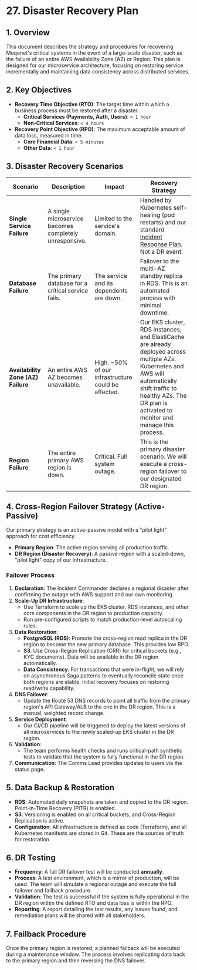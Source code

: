 # 27. Disaster Recovery Plan

## 1. Overview

This document describes the strategy and procedures for recovering Meqenet's critical systems in the
event of a large-scale disaster, such as the failure of an entire AWS Availability Zone (AZ) or
Region. This plan is designed for our microservice architecture, focusing on restoring service
incrementally and maintaining data consistency across distributed services.

## 2. Key Objectives

- **Recovery Time Objective (RTO)**: The target time within which a business process must be
  restored after a disaster.
  - **Critical Services (Payments, Auth, Users)**: `< 1 hour`
  - **Non-Critical Services**: `< 4 hours`
- **Recovery Point Objective (RPO)**: The maximum acceptable amount of data loss, measured in time.
  - **Core Financial Data**: `< 5 minutes`
  - **Other Data**: `< 1 hour`

## 3. Disaster Recovery Scenarios

| Scenario                           | Description                                            | Impact                                              | Recovery Strategy                                                                                                                                                                                                          |
| ---------------------------------- | ------------------------------------------------------ | --------------------------------------------------- | -------------------------------------------------------------------------------------------------------------------------------------------------------------------------------------------------------------------------- |
| **Single Service Failure**         | A single microservice becomes completely unresponsive. | Limited to the service's domain.                    | Handled by Kubernetes self-healing (pod restarts) and our standard [Incident Response Plan](./26-Incident_Response_Plan.md). Not a DR event.                                                                               |
| **Database Failure**               | The primary database for a critical service fails.     | The service and its dependents are down.            | Failover to the multi-AZ standby replica in RDS. This is an automated process with minimal downtime.                                                                                                                       |
| **Availability Zone (AZ) Failure** | An entire AWS AZ becomes unavailable.                  | High. ~50% of our infrastructure could be affected. | Our EKS cluster, RDS instances, and ElastiCache are already deployed across multiple AZs. Kubernetes and AWS will automatically shift traffic to healthy AZs. The DR plan is activated to monitor and manage this process. |
| **Region Failure**                 | The entire primary AWS region is down.                 | Critical. Full system outage.                       | This is the primary disaster scenario. We will execute a cross-region failover to our designated DR region.                                                                                                                |

## 4. Cross-Region Failover Strategy (Active-Passive)

Our primary strategy is an active-passive model with a "pilot light" approach for cost efficiency.

- **Primary Region**: The active region serving all production traffic.
- **DR Region (Disaster Recovery)**: A passive region with a scaled-down, "pilot light" copy of our
  infrastructure.

### Failover Process

1.  **Declaration**: The Incident Commander declares a regional disaster after confirming the outage
    with AWS support and our own monitoring.
2.  **Scale-Up DR Infrastructure**:
    - Use Terraform to scale up the EKS cluster, RDS instances, and other core components in the DR
      region to production capacity.
    - Run pre-configured scripts to match production-level autoscaling rules.
3.  **Data Restoration**:
    - **PostgreSQL (RDS)**: Promote the cross-region read replica in the DR region to become the new
      primary database. This provides low RPO.
    - **S3**: Use Cross-Region Replication (CRR) for critical buckets (e.g., KYC documents). Data
      will be available in the DR region automatically.
    - **Data Consistency**: For transactions that were in-flight, we will rely on asynchronous Saga
      patterns to eventually reconcile state once both regions are stable. Initial recovery focuses
      on restoring read/write capability.
4.  **DNS Failover**:
    - Update the Route 53 DNS records to point all traffic from the primary region's API Gateway/ALB
      to the one in the DR region. This is a manual, weighted record change.
5.  **Service Deployment**:
    - Our CI/CD pipeline will be triggered to deploy the latest versions of all microservices to the
      newly scaled-up EKS cluster in the DR region.
6.  **Validation**:
    - The team performs health checks and runs critical-path synthetic tests to validate that the
      system is fully functional in the DR region.
7.  **Communication**: The Comms Lead provides updates to users via the status page.

## 5. Data Backup & Restoration

- **RDS**: Automated daily snapshots are taken and copied to the DR region. Point-in-Time Recovery
  (PITR) is enabled.
- **S3**: Versioning is enabled on all critical buckets, and Cross-Region Replication is active.
- **Configuration**: All infrastructure is defined as code (Terraform), and all Kubernetes manifests
  are stored in Git. These are the sources of truth for restoration.

## 6. DR Testing

- **Frequency**: A full DR failover test will be conducted **annually**.
- **Process**: A test environment, which is a mirror of production, will be used. The team will
  simulate a regional outage and execute the full failover and failback procedure.
- **Validation**: The test is successful if the system is fully operational in the DR region within
  the defined RTO and data loss is within the RPO.
- **Reporting**: A report detailing the test results, any issues found, and remediation plans will
  be shared with all stakeholders.

## 7. Failback Procedure

Once the primary region is restored, a planned failback will be executed during a maintenance
window. The process involves replicating data back to the primary region and then reversing the DNS
failover.
